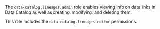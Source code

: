 The `data-catalog.lineages.admin` role enables viewing info on data links in Data Catalog as well as creating, modifying, and deleting them.

This role includes the `data-catalog.lineages.editor` permissions.

